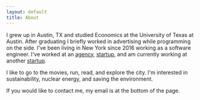 ```yaml
---
layout: default
title: About
---
```


I grew up in Austin, TX and studied Economics at the University of Texas at Austin. After graduating I briefly worked in advertising while programming on the side. I've been living in New York since 2016 working as a software engineer. I've worked at an [agency](https://www.majestykapps.com/), [startup](https://mealpal.com/), and am currently working at another [startup](https://policygenius.com).

I like to go to the movies, run, read, and explore the city. I'm interested in sustainability, nuclear energy, and saving the environment.

If you would like to contact me, my email is at the bottom of the page.